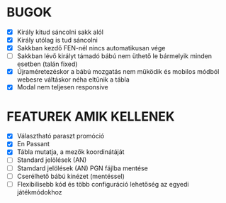 # BUGOK

- [x] Király kitud sáncolni sakk alól
- [x] Király utólag is tud sáncolni
- [x] Sakkban kezdő FEN-nél nincs automatikusan vége
- [ ] Sakkban lévő királyt támadó bábú nem üthető le bármelyik minden esetben (talán fixed)
- [x] Újraméretezéskor a bábú mozgatás nem működik és mobilos módból webesre váltáskor néha eltűnik a tábla
- [x] Modal nem teljesen responsive

# FEATUREK AMIK KELLENEK

- [x] Választható paraszt promóció
- [x] En Passant
- [x] Tábla mutatja, a mezők koordinátáját
- [ ] Standard jelölések (AN)
- [ ] Stamdard jelölések (AN) PGN fájlba mentése
- [ ] Cserélhető bábú kinézet (mentéssel)
- [ ] Flexibilisebb kód és több configuráció lehetőség az egyedi játékmódokhoz
